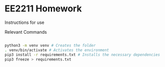 # EE2211 Homework

Instructions for use

Relevant Commands

```bash

python3 -m venv venv # Creates the folder
. venv/bin/activate # Activates the environment
pip3 install -r requirements.txt # Installs the necessary dependencies
pip3 freeze > requirements.txt

```

